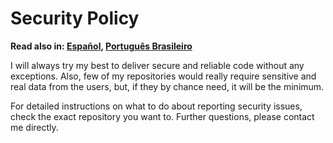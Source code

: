 # Security Policy

**Read also in: [Español], [Português Brasileiro]**

I will always try my best to deliver secure and reliable code without any exceptions.
Also, few of my repositories would really require sensitive and real data from the
users, but, if they by chance need, it will be the minimum.

For detailed instructions on what to do about reporting security issues, check the
exact repository you want to. Further questions, please contact me directly.

[Español]: SECURITY.ES.md
[Português Brasileiro]: SECURITY.PT-BR.md
